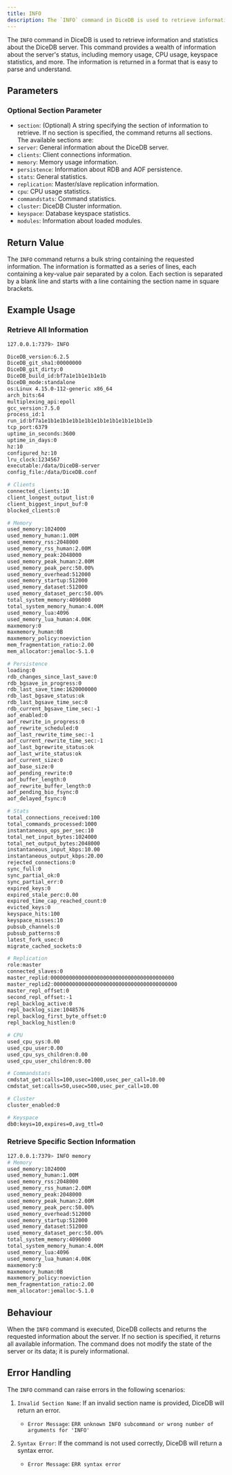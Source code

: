 ```yaml
---
title: INFO
description: The `INFO` command in DiceDB is used to retrieve information and statistics about the DiceDB server. This command provides a wealth of information about the server's status, including memory usage, CPU usage, keyspace statistics, and more. The information is returned in a format that is easy to parse and understand.
---
```


The `INFO` command in DiceDB is used to retrieve information and statistics about the DiceDB server. This command provides a wealth of information about the server's status, including memory usage, CPU usage, keyspace statistics, and more. The information is returned in a format that is easy to parse and understand.

## Parameters

### Optional Section Parameter

- `section`: (Optional) A string specifying the section of information to retrieve. If no section is specified, the command returns all sections. The available sections are:
- `server`: General information about the DiceDB server.
- `clients`: Client connections information.
- `memory`: Memory usage information.
- `persistence`: Information about RDB and AOF persistence.
- `stats`: General statistics.
- `replication`: Master/slave replication information.
- `cpu`: CPU usage statistics.
- `commandstats`: Command statistics.
- `cluster`: DiceDB Cluster information.
- `keyspace`: Database keyspace statistics.
- `modules`: Information about loaded modules.

## Return Value

The `INFO` command returns a bulk string containing the requested information. The information is formatted as a series of lines, each containing a key-value pair separated by a colon. Each section is separated by a blank line and starts with a line containing the section name in square brackets.

## Example Usage

### Retrieve All Information

```bash
127.0.0.1:7379> INFO

DiceDB_version:6.2.5
DiceDB_git_sha1:00000000
DiceDB_git_dirty:0
DiceDB_build_id:bf7a1e1b1e1b1e1b
DiceDB_mode:standalone
os:Linux 4.15.0-112-generic x86_64
arch_bits:64
multiplexing_api:epoll
gcc_version:7.5.0
process_id:1
run_id:bf7a1e1b1e1b1e1b1e1b1e1b1e1b1e1b1e1b1e1b
tcp_port:6379
uptime_in_seconds:3600
uptime_in_days:0
hz:10
configured_hz:10
lru_clock:1234567
executable:/data/DiceDB-server
config_file:/data/DiceDB.conf

# Clients
connected_clients:10
client_longest_output_list:0
client_biggest_input_buf:0
blocked_clients:0

# Memory
used_memory:1024000
used_memory_human:1.00M
used_memory_rss:2048000
used_memory_rss_human:2.00M
used_memory_peak:2048000
used_memory_peak_human:2.00M
used_memory_peak_perc:50.00%
used_memory_overhead:512000
used_memory_startup:512000
used_memory_dataset:512000
used_memory_dataset_perc:50.00%
total_system_memory:4096000
total_system_memory_human:4.00M
used_memory_lua:4096
used_memory_lua_human:4.00K
maxmemory:0
maxmemory_human:0B
maxmemory_policy:noeviction
mem_fragmentation_ratio:2.00
mem_allocator:jemalloc-5.1.0

# Persistence
loading:0
rdb_changes_since_last_save:0
rdb_bgsave_in_progress:0
rdb_last_save_time:1620000000
rdb_last_bgsave_status:ok
rdb_last_bgsave_time_sec:0
rdb_current_bgsave_time_sec:-1
aof_enabled:0
aof_rewrite_in_progress:0
aof_rewrite_scheduled:0
aof_last_rewrite_time_sec:-1
aof_current_rewrite_time_sec:-1
aof_last_bgrewrite_status:ok
aof_last_write_status:ok
aof_current_size:0
aof_base_size:0
aof_pending_rewrite:0
aof_buffer_length:0
aof_rewrite_buffer_length:0
aof_pending_bio_fsync:0
aof_delayed_fsync:0

# Stats
total_connections_received:100
total_commands_processed:1000
instantaneous_ops_per_sec:10
total_net_input_bytes:1024000
total_net_output_bytes:2048000
instantaneous_input_kbps:10.00
instantaneous_output_kbps:20.00
rejected_connections:0
sync_full:0
sync_partial_ok:0
sync_partial_err:0
expired_keys:0
expired_stale_perc:0.00
expired_time_cap_reached_count:0
evicted_keys:0
keyspace_hits:100
keyspace_misses:10
pubsub_channels:0
pubsub_patterns:0
latest_fork_usec:0
migrate_cached_sockets:0

# Replication
role:master
connected_slaves:0
master_replid:0000000000000000000000000000000000000000
master_replid2:0000000000000000000000000000000000000000
master_repl_offset:0
second_repl_offset:-1
repl_backlog_active:0
repl_backlog_size:1048576
repl_backlog_first_byte_offset:0
repl_backlog_histlen:0

# CPU
used_cpu_sys:0.00
used_cpu_user:0.00
used_cpu_sys_children:0.00
used_cpu_user_children:0.00

# Commandstats
cmdstat_get:calls=100,usec=1000,usec_per_call=10.00
cmdstat_set:calls=50,usec=500,usec_per_call=10.00

# Cluster
cluster_enabled:0

# Keyspace
db0:keys=10,expires=0,avg_ttl=0
```

### Retrieve Specific Section Information

```bash
127.0.0.1:7379> INFO memory
# Memory
used_memory:1024000
used_memory_human:1.00M
used_memory_rss:2048000
used_memory_rss_human:2.00M
used_memory_peak:2048000
used_memory_peak_human:2.00M
used_memory_peak_perc:50.00%
used_memory_overhead:512000
used_memory_startup:512000
used_memory_dataset:512000
used_memory_dataset_perc:50.00%
total_system_memory:4096000
total_system_memory_human:4.00M
used_memory_lua:4096
used_memory_lua_human:4.00K
maxmemory:0
maxmemory_human:0B
maxmemory_policy:noeviction
mem_fragmentation_ratio:2.00
mem_allocator:jemalloc-5.1.0
```

## Behaviour

When the `INFO` command is executed, DiceDB collects and returns the requested information about the server. If no section is specified, it returns all available information. The command does not modify the state of the server or its data; it is purely informational.

## Error Handling

The `INFO` command can raise errors in the following scenarios:

1. `Invalid Section Name`: If an invalid section name is provided, DiceDB will return an error.

   - `Error Message`: `ERR unknown INFO subcommand or wrong number of arguments for 'INFO'`

2. `Syntax Error`: If the command is not used correctly, DiceDB will return a syntax error.

   - `Error Message`: `ERR syntax error`
